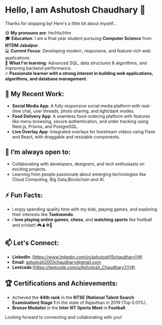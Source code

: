# Hello, I am Ashutosh Chaudhary 👋

Thanks for stopping by! Here's a little bit about myself...  

😄 **My pronouns are**: He/His/Him  
🎓 **Education**: I am a final year student pursuing **Computer Science** from **IIITDM Jabalpur**.  
💻 **Current Focus**: Developing modern, responsive, and feature-rich web applications.  
🌱 **What I'm learning**: Advanced SQL, data structures & algorithms, and improving backend performance.  
🔥 **Passionate learner with a strong interest in building web applications, algorithms, and database management.**  

## 🔭 My Recent Work:
- **Social Media App**: A fully responsive social media platform with real-time chat, user threads, photo sharing, and light/dark modes.  
- **Food Delivery App**: A seamless food-ordering platform with features like menu browsing, secure authentication, and order tracking using Next.js, Prisma, and PostgreSQL.  
- **Live Overlay App**: Integrated overlays for livestream videos using Flask and React, with draggable and resizable components.  

## 👯 I’m always open to:
- Collaborating with developers, designers, and tech enthusiasts on exciting projects.  
- Learning from people passionate about emerging technologies like Cloud Computing, Big Data,Blockchain and AI.  

## ⚡ Fun Facts:
- I enjoy spending quality time with my kids, playing games, and exploring their interests like **Taekwondo**.  
- I **love playing online games**, **chess**, and **watching sports** like football and cricket! 🎮♟️⚽🏏  

## 📫 Let's Connect:
  
- **LinkedIn**: [https://www.linkedin.com/in/ashutosh15chaudhary](#)  
- **Email**: [ashutosh2003chaudhary@gmail.com](#)
- **Leetcode**:[https://leetcode.com/u/Ashutosh_Chaudhary7/](#)  

## 🏆 Certifications and Achievements:
- Achieved the **44th rank** in the **NTSE (National Talent Search Examination) Stage 1** in the state of Rajasthan in 2019 (Top 0.01%).  
- **Bronze Medalist** in the **Inter IIIT Sports Meet** in **Football**.  

Looking forward to connecting and collaborating with you!
